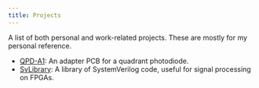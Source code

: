 ```yaml
---
title: Projects
---
```


A list of both personal and work-related projects. These are mostly for my personal reference.

- [QPD-A1](prj/QPD-A1.html): An adapter PCB for a quadrant photodiode.
- [SvLibrary](prj/SvLibrary.html): A library of SystemVerilog code, useful for signal processing on FPGAs.